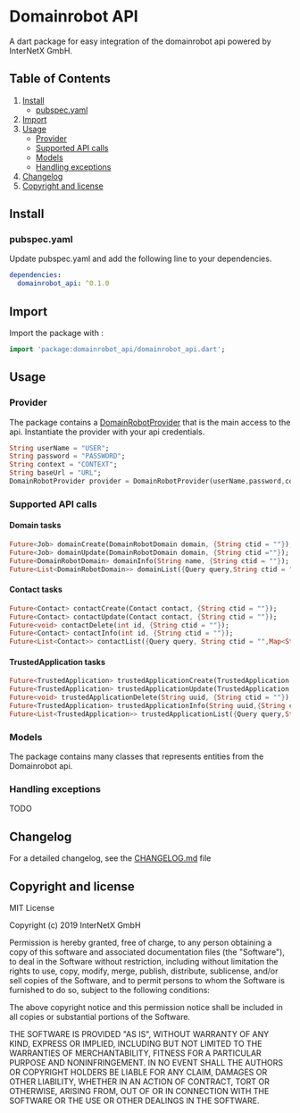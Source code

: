 # Domainrobot API

A dart package for easy integration of the domainrobot api powered by InterNetX GmbH.

## Table of Contents

1. [Install](#install)
   * [pubspec.yaml](#pubspec.yaml)
2. [Import](#import)
3. [Usage](#usage)
   * [Provider](#provider)
   * [Supported API calls](#supported-api-calls)
   * [Models](#models)
   * [Handling exceptions](#exception-handling)
4. [Changelog](#changelog)
5. [Copyright and license](#copyright-and-license)

## Install

### pubspec.yaml

Update pubspec.yaml and add the following line to your dependencies.

```yaml
dependencies:
  domainrobot_api: ^0.1.0
```

## Import

Import the package with :

```dart
import 'package:domainrobot_api/domainrobot_api.dart';
```

## Usage

### Provider

The package contains a [DomainRobotProvider](/lib/src/DomainRobotProvider.dart) that is the main access to the api. Instantiate the provider with your api credentials.

```dart
String userName = "USER";
String password = "PASSWORD";
String context = "CONTEXT";
String baseUrl = "URL";
DomainRobotProvider provider = DomainRobotProvider(userName,password,context,baseUrl);
```

### Supported API calls

#### Domain tasks

```dart
Future<Job> domainCreate(DomainRobotDomain domain, {String ctid = ""});
Future<Job> domainUpdate(DomainRobotDomain domain, {String ctid =""});
Future<DomainRobotDomain> domainInfo(String name, {String ctid = ""});
Future<List<DomainRobotDomain>> domainList({Query query,String ctid = "",Map<String, String> queryParameters});
```

#### Contact tasks

```dart
Future<Contact> contactCreate(Contact contact, {String ctid = ""});
Future<Contact> contactUpdate(Contact contact, {String ctid = ""});
Future<void> contactDelete(int id, {String ctid = ""});
Future<Contact> contactInfo(int id, {String ctid = ""});
Future<List<Contact>> contactList({Query query, String ctid = "",Map<String, String> queryParameters});
```

#### TrustedApplication tasks

```dart
Future<TrustedApplication> trustedApplicationCreate(TrustedApplication trustedApp,{String ctid = ""});
Future<TrustedApplication> trustedApplicationUpdate(TrustedApplication trustedApp,{String ctid = ""});
Future<void> trustedApplicationDelete(String uuid, {String ctid = ""});
Future<TrustedApplication> trustedApplicationInfo(String uuid,{String ctid = ""});
Future<List<TrustedApplication>> trustedApplicationList({Query query,String ctid = "",Map<String, String> queryParameters});
```

### Models

The package contains many classes that represents entities from the Domainrobot api.

### Handling exceptions

TODO

## Changelog

For a detailed changelog, see the [CHANGELOG.md](CHANGELOG.md) file

## Copyright and license

MIT License

Copyright (c) 2019 InterNetX GmbH

Permission is hereby granted, free of charge, to any person obtaining a copy
of this software and associated documentation files (the "Software"), to deal
in the Software without restriction, including without limitation the rights
to use, copy, modify, merge, publish, distribute, sublicense, and/or sell
copies of the Software, and to permit persons to whom the Software is
furnished to do so, subject to the following conditions:

The above copyright notice and this permission notice shall be included in all
copies or substantial portions of the Software.

THE SOFTWARE IS PROVIDED "AS IS", WITHOUT WARRANTY OF ANY KIND, EXPRESS OR
IMPLIED, INCLUDING BUT NOT LIMITED TO THE WARRANTIES OF MERCHANTABILITY,
FITNESS FOR A PARTICULAR PURPOSE AND NONINFRINGEMENT. IN NO EVENT SHALL THE
AUTHORS OR COPYRIGHT HOLDERS BE LIABLE FOR ANY CLAIM, DAMAGES OR OTHER
LIABILITY, WHETHER IN AN ACTION OF CONTRACT, TORT OR OTHERWISE, ARISING FROM,
OUT OF OR IN CONNECTION WITH THE SOFTWARE OR THE USE OR OTHER DEALINGS IN THE
SOFTWARE.
